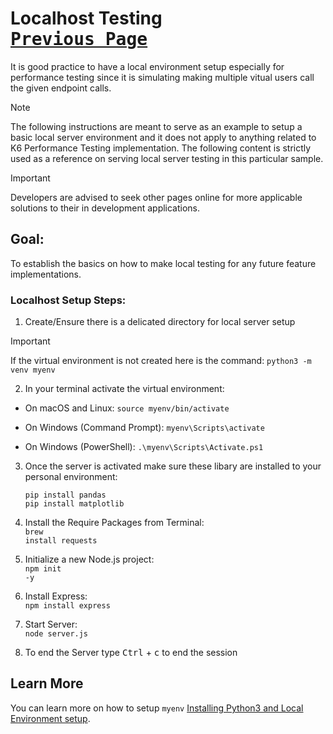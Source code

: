 # Localhost Testing <br>[<kbd>Previous Page</kbd>](../Performance_Test_Implementation/README.md)
It is good practice to have a local environment setup especially for performance testing since it is simulating making multiple vitual users call the given endpoint calls.

> [!NOTE]  
> The following instructions are meant to serve as an example to setup a basic local server environment and it does not apply to anything related to K6 Performance Testing implementation. The following content is strictly used as a reference on serving local server testing in this particular sample.

> [!IMPORTANT]  
> Developers are advised to seek other pages online for more applicable solutions to their in development applications.

## Goal:
 To establish the basics on how to make local testing for any future feature implementations.

### Localhost Setup Steps:

1. Create/Ensure there is a delicated directory for local server setup
 > [!IMPORTANT]  
 > If the virtual environment is not created here is the command: `python3 -m venv myenv`

2. In your terminal activate the virtual environment:
- On macOS and Linux: `source myenv/bin/activate` 

- On Windows (Command Prompt): `myenv\Scripts\activate` 

- On Windows (PowerShell): `.\myenv\Scripts\Activate.ps1`

3. Once the server is activated make sure these libary are installed to your personal environment:
    <p><code>pip install pandas</code><br> <code>pip install matplotlib</code></p>

4. Install the Require Packages from Terminal:
    <br><code>brew install requests</code>

6. Initialize a new Node.js project:
    <br><code>npm init -y</code>

8. Install Express:
    <br><code>npm install express</code>
    
10. Start Server:
    <br><code>node server.js</code>

12. To end the Server type <kbd>Ctrl</kbd> + <kbd>c</kbd> to end the session

## Learn More

You can learn more on how to setup `myenv` [Installing Python3 and Local Environment setup](https://www.digitalocean.com/community/tutorials/how-to-install-python-3-and-set-up-a-local-programming-environment-on-macos).
